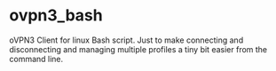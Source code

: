 # ovpn3_bash
oVPN3 Client for linux Bash script. Just to make connecting and disconnecting and managing multiple profiles a tiny bit easier from the command line.
